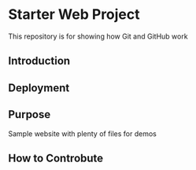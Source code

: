 # Starter Web Project

This repository is for showing how Git and GitHub work


## Introduction

## Deployment

## Purpose

Sample website with plenty of files for demos

## How to Controbute